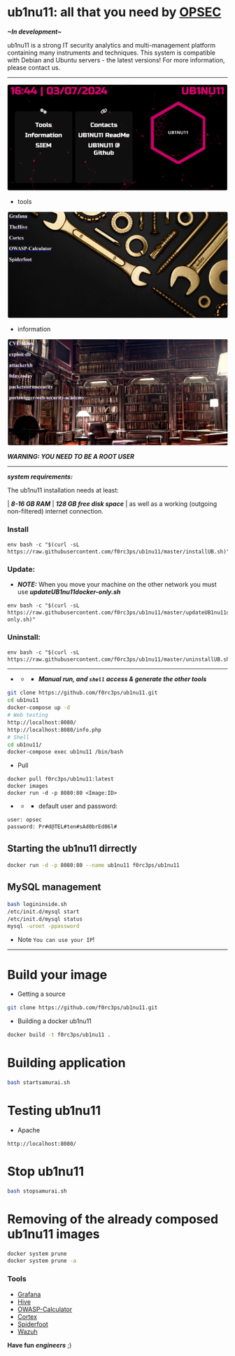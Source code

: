 # ub1nu11: all that you need by [OPSEC](https://cyboxopsec.com/CyboxOPSEC/)
***~In development~***

ub1nu11 is a strong IT security analytics and multi-management platform containing many instruments and techniques. 
This system is compatible with Debian and Ubuntu servers - the latest versions!
For more information, please contact us.

------------------------------------------------------------------------

![](doc/ub1nu11.png)

- tools

![](doc/tools.png)

- information

![](doc/info.png)

***WARNING: YOU NEED TO BE A ROOT USER***

------------------------------------------------------------------------

***system requirements:***

The ub1nu11 installation needs at least:

| ***8-16 GB RAM*** | ***128 GB free disk space*** | as well as a working (outgoing non-filtered) internet connection.

### Install
```
env bash -c "$(curl -sL https://raw.githubusercontent.com/f0rc3ps/ub1nu11/master/installUB.sh)"
```
### Update:

- ***NOTE:*** When you move your machine on the other network you must use ***updateUB1nu11docker-only.sh***

```
env bash -c "$(curl -sL https://raw.githubusercontent.com/f0rc3ps/ub1nu11/master/updateUB1nu11docker-only.sh)"
```
### Uninstall:
```
env bash -c "$(curl -sL https://raw.githubusercontent.com/f0rc3ps/ub1nu11/master/uninstallUB.sh)"
```
-----------------------------------------------------------------------------------

- - - ***Manual run, and `shell` access & generate the other tools***
```bash
git clone https://github.com/f0rc3ps/ub1nu11.git
cd ub1nu11
docker-compose up -d
# Web testing
http://localhost:8080/
http://localhost:8080/info.php
# Shell
cd ub1nu11/
docker-compose exec ub1nu11 /bin/bash
```
- Pull
```
docker pull f0rc3ps/ub1nu11:latest
docker images
docker run -d -p 8080:80 <Image:ID>
```
- - - default user and password:
```
user: opsec
password: Pr#d@TEL#ten#sAd0brEd06l#
```
## Starting the ub1nu11 dirrectly

```bash
docker run -d -p 8080:80 --name ub1nu11 f0rc3ps/ub1nu11
```

## MySQL management

```bash
bash logininside.sh
/etc/init.d/mysql start
/etc/init.d/mysql status
mysql -uroot -ppassword
```
- Note 
`You can use your IP`!

------------------------------------------------
# Build your image

- Getting a source
```bash
git clone https://github.com/f0rc3ps/ub1nu11.git
```
- Building a docker ub1nu11
```bash
docker build -t f0rc3ps/ub1nu11 .
```
# Building application
```bash
bash startsamurai.sh
```
# Testing ub1nu11 
- Apache
```url
http://localhost:8080/
```

# Stop ub1nu11 
```bash
bash stopsamurai.sh
```
# Removing of the already composed ub1nu11 images
```bash
docker system prune
docker system prune -a
```
### Tools
- [Grafana](https://grafana.com/docs/grafana/latest/setup-grafana/installation/docker/)
- [Hive](https://docs.thehive-project.org/thehive/legacy/thehive3/installation/install-guide/)
- [OWASP-Calculator](https://javierolmedo.github.io/OWASP-Calculator/)
- [Cortex](https://github.com/TheHive-Project/Cortex)
- [Spiderfoot](https://github.com/smicallef/spiderfoot/tree/master)
- [Wazuh](https://wazuh.com/)


**Have fun** ***engineers*** ;)
